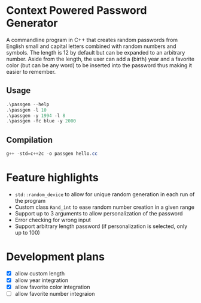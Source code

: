# Context Powered Password Generator

A commandline program in C++ that creates random passwords from English small and capital letters combined with random numbers and symbols. The length is 12 by default but can be expanded to an arbitrary number. Aside from the length, the user can add a (birth) year and a favorite color (but can be any word) to be inserted into the password thus making it easier to remember. 

## Usage

```powershell
.\passgen --help
.\passgen -l 10
.\passgen -y 1994 -l 8
.\passgen -fc blue -y 2000
```
## Compilation
```powershell
g++ -std=c++2c -o passgen hello.cc
```
# Feature highlights
- ```std::random_device``` to allow for unique random generation in each run of the program
- Custom class ```Rand_int``` to ease random number creation in a given range
- Support up to 3 arguments to allow personalization of the password
- Error checking for wrong input
- Support arbitrary length password (if personalization is selected, only up to 100)

# Development plans
- [x] allow custom length
- [x] allow year integration
- [x] allow favorite color integration
- [ ] allow favorite number integraion